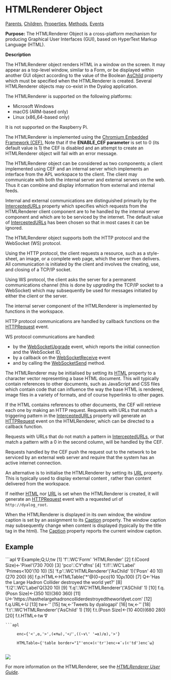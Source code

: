 <h1 class="heading"><span class="name">HTMLRenderer</span> <span class="right">Object</span></h1>

[Parents](../parentlists/htmlrenderer.md), [Children](../childlists/htmlrenderer.md), [Properties](../proplists/htmlrenderer.md), [Methods](../methodlists/htmlrenderer.md), [Events](../eventlists/htmlrenderer.md)

**Purpose:** The HTMLRenderer Object is a cross-platform mechanism for producing Graphical User Interfaces (GUI), based on HyperText Markup Language (HTML).

**Description**

The HTMLRenderer object renders HTML in a window on the screen. It may appear as a top-level window, similar to a Form, or be displayed within another GUI object according to the value of the Boolean [AsChild](../properties/aschild.md) property which must be specified when the HTMLRenderer is created. Several HTMLRenderer objects may co-exist in the Dyalog application.

The HTMLRenderer is supported on the following platforms:

- Microsoft Windows
- macOS (ARM-based only)
- Linux (x86_64-based only)

It is not supported on the Raspberry Pi.

The HTMLRenderer is implemented using the  [Chromium Embedded Framework (CEF).](https://en.wikipedia.org/wiki/Chromium_Embedded_Framework) Note that if the  **ENABLE_CEF parameter** is set to 0 (its default value is 1) the CEF is disabled and an attempt to create an HTMLRenderer object will fail with an error message.

The HTMLRenderer object can be considered as two components; a client implemented using CEF and an internal server which implements an interface from the APL workspace to the client.  The client may communicate with both the internal server and external servers on the web. Thus it can combine and display information from external and internal feeds.

Internal and external communications are distinguished primarily by the [InterceptedURLs](../properties/interceptedurls.md) property which specifies which requests from the HTMLRenderer client component are to he handled by the internal server component and which are to be serviced by the internet. The default value of [InterceptedURLs](../properties/interceptedurls.md) has been chosen so that in most cases it can be ignored.

The HTMLRenderer object supports both the HTTP protocol and the WebSocket (WS) protocol.

Using the HTTP protocol, the client requests a resource, such as  a style-sheet, an image, or a complete web page, which the server then delivers. All communication is initiated by the client and involves the creating, use, and closing of a TCP/IP socket.

Using WS protocol,  the client asks the server for a permanent communications channel (this is done by *upgrading* the TCP/IP socket to a WebSocket) which may subsequently be used for  messages initiated by either the client or the server.

The internal server component of the HTMLRenderer is implemented by functions in the workspace.

HTTP protocol communications are handled by  callback functions on the [HTTPRequest](../methodorevents/httprequest.md) event.

WS protocol communications are handled:

- by  the [WebSocketUpgrade](../methodorevents/websocketupgrade.md) event, which reports the initial connection and the WebSocket ID,
- by a callback on the [WebSocketReceive](../methodorevents/websocketreceive.md) event
- and by calling the [WebSocketSend](../methodorevents/websocketsend.md) method.

The HTMLRenderer may be initialised by setting its [HTML](../properties/html.md) property to a character vector representing a base HTML document. This will typically contain references to other documents,  such as JavaScript and CSS files which contain code that can influence the way the base HTML is rendered, image files in a variety of formats, and of course hyperlinks to other pages.

If the HTML contains references to other documents, the CEF will retrieve each one by making an HTTP request. Requests with URLs that match a triggering pattern in the [InterceptedURLs](../properties/interceptedurls.md) property will generate an [HTTPRequest](../methodorevents/httprequest.md) event on the HTMLRenderer, which can be directed to a callback function.

Requests with URLs that do not match a pattern in [InterceptedURLs](../properties/interceptedurls.md), or that match a pattern with a 0 in the second column, will be handled by the CEF.

Requests handled by the CEF push the request out to the network to be serviced by an external web server and require that the system has an active internet connection.

An alternative is to initialise the HTMLRenderer by setting its [URL](../properties/url.md) property. This is typically  used to display external content , rather than content delivered from the workspace.

If neither [HTML](../properties/html.md) nor [URL](../properties/url.md) is set when the HTMLRenderer is created, it will generate an [HTTPRequest](../methodorevents/httprequest.md) event with a requested url of `http://dyalog_root`.

When the HTMLRenderer is displayed in its own window, the  window caption is set by an assignment to its [Caption](../properties/caption.md) property. The window caption may subsequently change  when content is displayed  (typically  by the title tag in the html). The [Caption](../properties/caption.md) property reports the current window caption.

<h2 class="example">Example</h2>
```apl
     ∇ Example;Q;U;tw
[1]    'f'⎕WC'Form' 'HTMLRender'
[2]    f.(Coord Size)←'Pixel'(730 700)
[3]    'pco'⎕CY'dfns'
[4]    'f.l1'⎕WC'Label' 'Primes<100'(10 10)
[5]    'f.p'⎕WC'HTMLRenderer'('AsChild' 1)('Posn' 40 10)(270 200)
[6]    f.p.HTML←HTMLTable('*'@(0∘pco)10 10⍴⍳100)
[7]    Q←'Has the Large Hadron Collider destroyed the world yet?'
[8]    'f.l2'⎕WC'Label'Q(320 10)
[9]    'f.q'⎕WC'HTMLRenderer'('ASChild' 1)
[10]   f.q.(Posn Size)←(350 10)(360 360)
[11]   U←'https://hasthelargehadroncolliderdestroyedtheworldyet.com'
[12]   f.q.URL←U
[13]   tw←'<a class="twtimeline"'
[14]   tw,←'href="https://twitter.com/dyalogapl">'
[15]   tw,←'Tweets by dyalogapl</a>'
[16]   tw,←'<script async src="https://platform.twitter.com/widgets.js"'
[17]   tw,←'charset="utf-8"></script>'
[18]   'f.t'⎕WC'HTMLRenderer'('AsChild' 1)
[19]   f.t.(Posn Size)←(10 400)(680 280)
[20]   f.t.HTML←tw
     ∇

```
```apl

     enc←{'<',⍺,'>',(∊⍕⍵),'</',((~∨\' '=⍺)/⍺),'>'}
     
     HTMLTable←{'table border="1"'enc∊(⊂'tr')enc∘∊¨↓(⊂'td')enc¨⍵}
     

```

![](../img/htmlrenderer1.png)

For more information on the HTMLRenderer, see the [_HTMLRenderer User Guide_](../../../files/HTMLRenderer_User_Guide.pdf).
